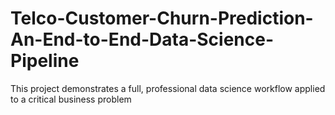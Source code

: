 # Telco-Customer-Churn-Prediction-An-End-to-End-Data-Science-Pipeline
This project demonstrates a full, professional data science workflow applied to a critical business problem
